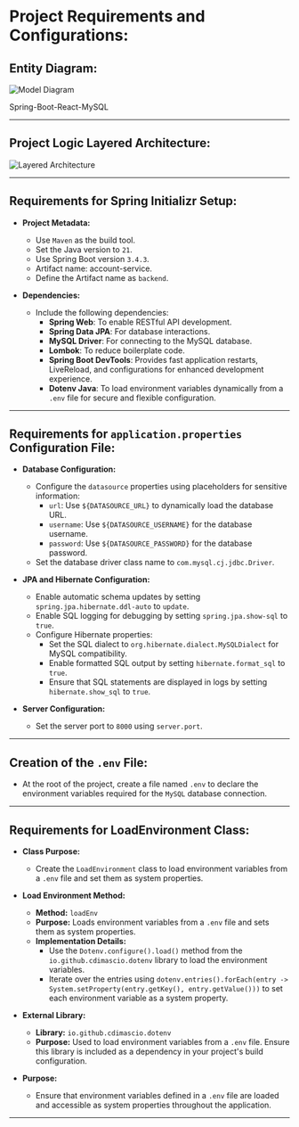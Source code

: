 # Project Requirements and Configurations:

## Entity Diagram:

![Model Diagram](https://github.com/souzafcharles/Spring-Boot-React-MySQL/blob/main/account-service/src/main/resources/static/images/product-entity.png)

Spring-Boot-React-MySQL
***

## Project Logic Layered Architecture:

![Layered Architecture](https://github.com/souzafcharles/Spring-Boot-React-MySQL/blob/main/account-service/src/main/resources/static/images/logic-layered-architecture.png)

***

## Requirements for Spring Initializr Setup:

- **Project Metadata:**
    - Use `Maven` as the build tool.
    - Set the Java version to `21`.
    - Use Spring Boot version `3.4.3`.
    - Artifact name: account-service.
    - Define the Artifact name as `backend`.

- **Dependencies:**
    - Include the following dependencies:
        - **Spring Web**: To enable RESTful API development.
        - **Spring Data JPA**: For database interactions.
        - **MySQL Driver**: For connecting to the MySQL database.
        - **Lombok**: To reduce boilerplate code.
        - **Spring Boot DevTools**: Provides fast application restarts, LiveReload, and configurations for enhanced development experience.
        - **Dotenv Java**: To load environment variables dynamically from a `.env` file for secure and flexible
          configuration.

---

## Requirements for `application.properties` Configuration File:

- **Database Configuration:**
    - Configure the `datasource` properties using placeholders for sensitive information:
        - `url`: Use `${DATASOURCE_URL}` to dynamically load the database URL.
        - `username`: Use `${DATASOURCE_USERNAME}` for the database username.
        - `password`: Use `${DATASOURCE_PASSWORD}` for the database password.
    - Set the database driver class name to `com.mysql.cj.jdbc.Driver`.

- **JPA and Hibernate Configuration:**
    - Enable automatic schema updates by setting `spring.jpa.hibernate.ddl-auto` to `update`.
    - Enable SQL logging for debugging by setting `spring.jpa.show-sql` to `true`.
    - Configure Hibernate properties:
        - Set the SQL dialect to `org.hibernate.dialect.MySQLDialect` for MySQL compatibility.
        - Enable formatted SQL output by setting `hibernate.format_sql` to `true`.
        - Ensure that SQL statements are displayed in logs by setting `hibernate.show_sql` to `true`.

- **Server Configuration:**
    - Set the server port to `8000` using `server.port`.

---

## Creation of the `.env` File:

- At the root of the project, create a file named `.env` to declare the environment variables required for the
  `MySQL` database connection.

***

## Requirements for LoadEnvironment Class:

- **Class Purpose:**
    - Create the `LoadEnvironment` class to load environment variables from a `.env` file and set them as system
      properties.

- **Load Environment Method:**
    - **Method:** `loadEnv`
    - **Purpose:** Loads environment variables from a `.env` file and sets them as system properties.
    - **Implementation Details:**
        - Use the `Dotenv.configure().load()` method from the `io.github.cdimascio.dotenv` library to load the
          environment variables.
        - Iterate over the entries using
          `dotenv.entries().forEach(entry -> System.setProperty(entry.getKey(), entry.getValue()))` to set each
          environment variable as a system property.

- **External Library:**
    - **Library:** `io.github.cdimascio.dotenv`
    - **Purpose:** Used to load environment variables from a `.env` file. Ensure this library is included as a
      dependency in your project's build configuration.

- **Purpose:**
    - Ensure that environment variables defined in a `.env` file are loaded and accessible as system properties
      throughout the application.

***